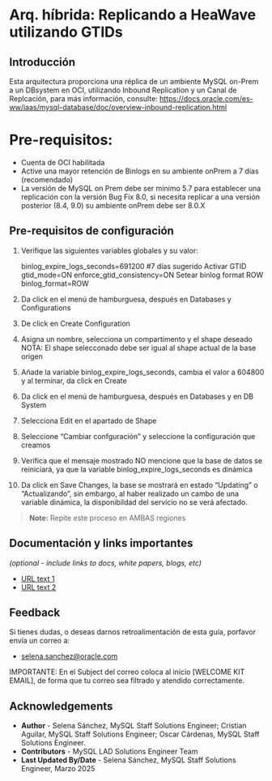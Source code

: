 # Arq. híbrida: Replicando a HeaWave utilizando GTIDs

## Introducción

Esta arquitectura proporciona una réplica de un ambiente MySQL on-Prem a un DBsystem en OCI, utilizando Inbound Replication y un Canal de Replcación, para más información, consulte: https://docs.oracle.com/es-ww/iaas/mysql-database/doc/overview-inbound-replication.html

# Pre-requisitos: 

* Cuenta de OCI habilitada
* Active una mayor retención de Binlogs en su ambiente onPrem a 7 días (recomendado)
* La versión de MySQL on Prem debe ser mínimo 5.7 para establecer una replicación con la versión Bug Fix 8.0, si necesita replicar a una versión posterior (8.4, 9.0) su ambiente onPrem debe ser 8.0.X 


## Pre-requisitos de configuración

1. Verifique las siguientes variables globales y su valor: 


    binlog_expire_logs_seconds=691200 #7 días sugerido
Activar GTID
gtid_mode=ON
enforce_gtid_consistency=ON
Setear binlog format ROW
binlog_format=ROW

1.	Da click en el menú de hamburguesa, después en Databases y Configurations 
 
2.	De click en Create Configuration
 
3.	Asigna un nombre, selecciona un compartimento y el shape deseado
NOTA: El shape selecconado debe ser igual al shape actual de la base origen
 
4.	Añade la variable  binlog_expire_logs_seconds, cambia el valor a 604800 y al terminar, da click en Create
 
5.	Da click en el menú de hamburguesa, después en Databases y en DB System 
 
6.	Selecciona Edit en el apartado de Shape
 
7.	Seleccione “Cambiar confguración” y seleccione la configuración que creamos
 
8.	Verifica que el mensaje mostrado NO mencione que la base de datos se reiniciará, ya que la variable binlog_expire_logs_seconds es dinámica
9.	Da click en Save Changes, la base se mostrará en estado “Updating” o “Actualizando”, sin embargo, al haber realizado un cambo de una variable dinámica, la disponibildad del servicio no se verá afectado. 

  > **Note:**  Repite este proceso en AMBAS regiones





## Documentación y links importantes

*(optional - include links to docs, white papers, blogs, etc)*

* [URL text 1](http://docs.oracle.com)
* [URL text 2](http://docs.oracle.com)

## Feedback

Si tienes dudas, o deseas darnos retroalimentación de esta guía, porfavor envía un correo a:

* selena.sanchez@oracle.com 

IMPORTANTE: En el Subject del correo coloca al inicio [WELCOME KIT EMAIL], de forma que tu correo sea filtrado y atendido correctamente. 

## Acknowledgements
* **Author** - Selena Sánchez, MySQL Staff Solutions Engineer; Cristian Aguilar, MySQL Staff Solutions Engineer; Oscar Cárdenas, MySQL Staff Solutions Engineer.
* **Contributors** -  MySQL LAD Solutions Engineer Team
* **Last Updated By/Date** - Selena Sánchez, MySQL Staff Solutions Engineer, Marzo 2025
